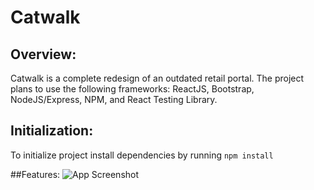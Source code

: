 # Catwalk

## Overview:
Catwalk is a complete redesign of an outdated retail portal. The project plans to use the following frameworks: ReactJS, Bootstrap, NodeJS/Express, NPM, and React Testing Library.

## Initialization:
To initialize project install dependencies by running `npm install `

##Features:
![App Screenshot](https://github.com/khristian-lopez/readme-gifs/blob/main/Catwalk/overview.gif)
